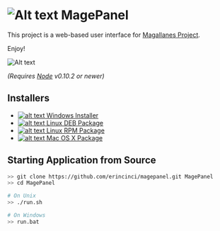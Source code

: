 # ![Alt text](http://s23.postimg.org/t7m6upgzb/magepanel.png) MagePanel #

This project is a web-based user interface for [Magallanes Project](http://magephp.com/).

Enjoy!

![Alt text](http://s30.postimg.org/ugokqktlt/Main_Page.png)

*(Requires [Node](http://nodejs.org/) v0.10.2 or newer)*

## Installers ##

- [![alt text](http://s11.postimg.org/w7biouren/windows.png) Windows Installer](https://github.com/erincinci/magepanel/releases/download/v1.0/MagePanelSetup-v1.0.exe)
- [![alt text](http://s11.postimg.org/hzlu07epr/deb.png) Linux DEB Package](https://github.com/erincinci/magepanel/releases/download/v1.0/magepanel-v10.deb)
- [![alt text](http://s11.postimg.org/cmwzm2qtb/rpm.png) Linux RPM Package](https://github.com/erincinci/magepanel/releases/download/v1.0/magepanel-1.0-2.i386.rpm)
- [![alt text](http://s13.postimg.org/9oskv0dnn/mac.png) Mac OS X Package](https://github.com/erincinci/magepanel/releases/download/v1.0/MagePanel-v1.0.pkg)

## Starting Application from Source ##

```bash
>> git clone https://github.com/erincinci/magepanel.git MagePanel
>> cd MagePanel

# On Unix
>> ./run.sh

# On Windows
>> run.bat
```
